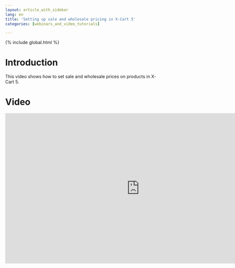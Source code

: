 ```yaml
---
layout: article_with_sidebar
lang: en
title: 'Setting up sale and wholesale pricing in X-Cart 5'
categories: [webinars_and_video_tutorials]

---
```


{% include global.html %}

# Introduction

This video shows how to set sale and wholesale prices on products in X-Cart 5.

# Video

<iframe class="youtube-player" type="text/html" style="width: 853px; height: 480px" src="https://www.youtube.com/embed/OmXnMoEB020" frameborder="0"></iframe>